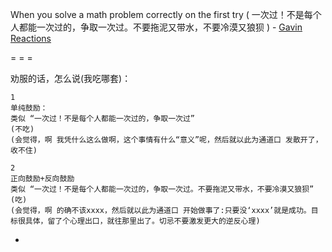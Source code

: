 
When you solve a math problem correctly on the first try ( 一次过！不是每个人都能一次过的，争取一次过。不要拖泥又带水，不要冷漠又狼狈 ) - [Gavin Reactions](https://www.v2ex.com/notes/28139)

= = =

劝服的话，怎么说(我吃哪套)：
```
1
单纯鼓励：
类似 “一次过！不是每个人都能一次过的，争取一次过”
(不吃)
(会觉得，啊 我凭什么这么做啊，这个事情有什么“意义”呢，然后就以此为通道口 发散开了，收不住)

2
正向鼓励+反向鼓励
类似 “一次过！不是每个人都能一次过的，争取一次过。不要拖泥又带水，不要冷漠又狼狈”
(吃)
(会觉得，啊 的确不该xxxx，然后就以此为通道口 开始做事了:只要没‘xxxx’就是成功。目标很具体，留了个心理出口，就往那里出了。切忌不要激发更大的逆反心理)
```


-

